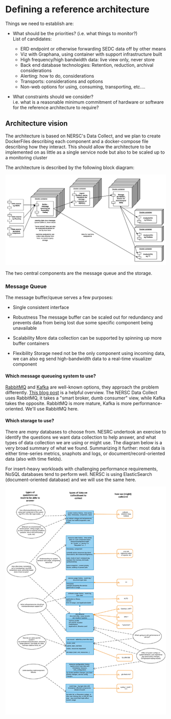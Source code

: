 # Defining a reference architecture

Things we need to establish are:

- What should be the priorities? (i.e. what things to monitor?)  
  List of candidates:  
    - ERD endpoint or otherwise forwarding SEDC data off by other means
    - Viz with Graphana, using container with support infrastructure built
    - High frequency/high bandwidth data: live view only, never store
    - Back end database technologies: Retention, reduction, archival 
      considerations
    - Alerting: how to do, considerations
    - Transports: considerations and options
    - Non-web options for using, consuming, transporting, etc....

- What constraints should we consider?  
  i.e. what is a reasonable minimum commitment of hardware or software for the
  reference architecture to require?

## Architecture vision

The architecture is based on NERSC's Data Collect, and we plan to create 
DockerFiles describing each component and a docker-compose file describing how 
they interact. This should allow the architecture to be implemented on as 
little as a single service node but also to be scaled up to a monitoring 
cluster

The architecture is described by the following block diagram:

![reference_architecture.png](../resources/reference_architecture.png "Block diagram of reference architecture for monitoring")

The two central components are the message queue and the storage.

### Message Queue

The message buffer/queue serves a few purposes:

- Single consistent interface

- Robustness
  The message buffer can be scaled out for redundancy and prevents data from 
  being lost due some specific component being unavailable

- Scalability
  More data collection can be supported by spinning up more buffer containers

- Flexibility
  Storage need not be the only component using incoming data, we can also eg
  send high-bandwidth data to a real-time visualizer component

#### Which message queueing system to use?

[RabbitMQ](https://www.rabbitmq.com/) and [Kafka](https://kafka.apache.org/) 
are well-known options, they approach the problem differently. 
[This blog post](https://content.pivotal.io/blog/understanding-when-to-use-rabbitmq-or-apache-kafka)
is a helpful overview. The NERSC Data Collect uses RabbitMQ, it takes a "smart
broker, dumb consumer" view, while Kafka takes the opposite. RabbitMQ is more 
mature, Kafka is more performance-oriented. We'll use RabbitMQ here.

#### Which storage to use?

There are *many* databases to choose from. NESRC undertook an exercise to 
identify the questions we want data collection to help answer, and what types
of data collection we are using or might use. The diagram below is a very broad
summary of what we found. Summarizing it further: most data is either 
time-series metrics, snaphots and logs, or document/record-oriented data (also
with time fields).

For insert-heavy workloads with challenging performance requirements, NoSQL 
databases tend to perform well. NERSC is using ElasticSearch (document-oriented
database) and we will use the same here.

![collection_summary.png](../resources/collection_summary.png "Data collection needed to support different types of questions")


 
